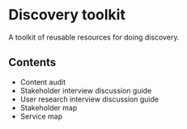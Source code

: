 # Discovery toolkit
A toolkit of reusable resources for doing discovery.

## Contents
- Content audit
- Stakeholder interview discussion guide
- User research interview discussion guide
- Stakeholder map
- Service map

